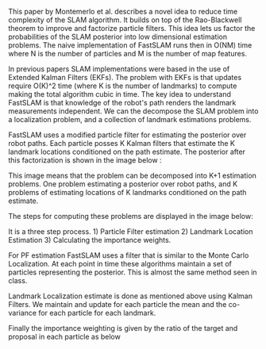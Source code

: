 This paper by Montemerlo et al. describes a novel idea to reduce time complexity of the SLAM algorithm. It builds on top of the Rao-Blackwell theorem to improve and factorize particle filters. This idea lets us factor the probabilities of the SLAM posterior into low dimensional estimation problems. The naive implementation of FastSLAM runs then in O(NM) time where N is the number of particles and M is the number of map features.

In previous papers SLAM implementations were based in the use of Extended Kalman Filters (EKFs). The problem with EKFs is that updates require O(K)^2 time (where K is the number of landmarks) to compute making the total algorithm  cubic in time. The key idea to understand FastSLAM is that knowledge of the robot's path renders the landmark measurements independent. We can the decompose the SLAM problem into a localization problem, and a collection of landmark estimations problems.

FastSLAM uses a modified particle filter for estimating the posterior over robot paths. Each particle posses K Kalman filters that estimate the K landmark locations conditioned on the path estimate.  The posterior after this factorization is shown in the image below :





This image means that the problem can be decomposed into K+1 estimation problems. One problem estimating a posterior over robot paths, and  K problems of estimating locations of K landmarks conditioned on the path estimate.

The steps for computing these problems are displayed in the image below:

It is a three step process. 1) Particle Filter estimation 2) Landmark Location Estimation 3) Calculating the importance weights.

For PF estimation FastSLAM uses a filter that is similar to the Monte Carlo Localization. At each point in time these algorithms maintain a set  of particles representing the posterior. This is almost the same method seen in class.

Landmark Localization estimate is done as mentioned above using Kalman Filters. We maintain and update for each particle the mean and the co-variance for each particle for each landmark.

Finally the importance weighting is given by the ratio of the target and proposal in each particle as below 
